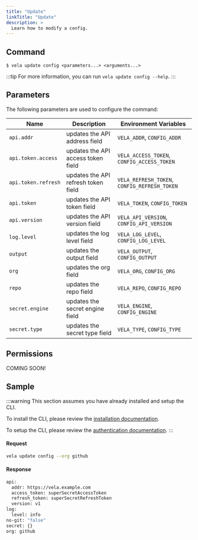 ```yaml
---
title: "Update"
linkTitle: "Update"
description: >
  Learn how to modify a config.
---
```


## Command

```
$ vela update config <parameters...> <arguments...>
```

:::tip
For more information, you can run `vela update config --help`.
:::

## Parameters

The following parameters are used to configure the command:

| Name                | Description                         | Environment Variables                        |
| ------------------- | ----------------------------------- | -------------------------------------------- |
| `api.addr`          | updates the API address field       | `VELA_ADDR`, `CONFIG_ADDR`                   |
| `api.token.access`  | updates the API access token field  | `VELA_ACCESS_TOKEN`, `CONFIG_ACCESS_TOKEN`   |
| `api.token.refresh` | updates the API refresh token field | `VELA_REFRESH_TOKEN`, `CONFIG_REFRESH_TOKEN` |
| `api.token`         | updates the API token field         | `VELA_TOKEN`, `CONFIG_TOKEN`                 |
| `api.version`       | updates the API version field       | `VELA_API_VERSION`, `CONFIG_API_VERSION`     |
| `log.level`         | updates the log level field         | `VELA_LOG_LEVEL`, `CONFIG_LOG_LEVEL`         |
| `output`            | updates the output field            | `VELA_OUTPUT`, `CONFIG_OUTPUT`               |
| `org`               | updates the org field               | `VELA_ORG`, `CONFIG_ORG`                     |
| `repo`              | updates the repo field              | `VELA_REPO`, `CONFIG_REPO`                   |
| `secret.engine`     | updates the secret engine field     | `VELA_ENGINE`, `CONFIG_ENGINE`               |
| `secret.type`       | updates the secret type field       | `VELA_TYPE`, `CONFIG_TYPE`                   |

## Permissions

COMING SOON!

## Sample

:::warning
This section assumes you have already installed and setup the CLI.

To install the CLI, please review the [installation documentation](/docs/reference/cli/install.md).

To setup the CLI, please review the [authentication documentation](/docs/reference/cli/authentication.md).
:::

#### Request

```sh
vela update config --org github
```

#### Response

```sh
api:
  addr: https://vela.example.com
  access_token: superSecretAccessToken
  refresh_token: superSecretRefreshToken
  version: v1
log:
  level: info
no-git: "false"
secret: {}
org: github
```
